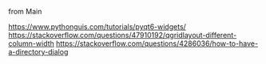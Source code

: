 from Main

https://www.pythonguis.com/tutorials/pyqt6-widgets/
https://stackoverflow.com/questions/47910192/qgridlayout-different-column-width
https://stackoverflow.com/questions/4286036/how-to-have-a-directory-dialog

